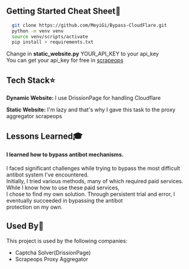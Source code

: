 
## Getting Started Cheat Sheet📜


```bash
  git clone https://github.com/MeyiGi/Bypass-CloudFlare.git
  python -m venv venv
  source venv/scripts/activate
  pip install > requirements.txt

```




Change in __static_website.py__ YOUR_API_KEY to your api_key  
You can get your api_key for free in [scrapeops](https://scrapeops.io/proxy-aggregator/)
## Tech Stack⭐

**Dynamic Website:** I use DrissionPage for handling Cloudflare

**Static Website:** I'm lazy and that's why I gave this task to the proxy aggregator scrapeops


## Lessons Learned🎓
#### I learned how to bypass antibot mechanisms.

I faced significant challenges while trying to bypass the most difficult antibot system I've encountered.  
Initially, I tried various methods, many of which required paid services. While I know how to use these paid services,  
I chose to find my own solution. Through persistent trial and error, I eventually succeeded in bypassing the antibot  
protection on my own.

## Used By👾

This project is used by the following companies:

- Captcha Solver(DrissionPage)
- Scrapeops Proxy Aggregator
